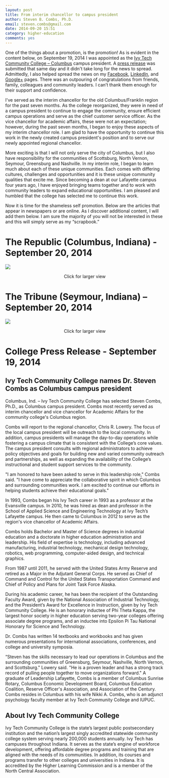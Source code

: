 ```yaml
---
layout: post
title: From interim chancellor to campus president
author: Steven B. Combs, Ph.D.
email: steven.combs@gmail.com
date: 2014-09-20 15:51
category: higher-education
comments: yes
---
```


One of the things about a promotion, is the promotion! As is evident in the content below, on September 19, 2014 I was appointed as the [Ivy Tech Community College – Columbus](http://www.ivytech.edu/columbus) campus president. A [press release](#college) was submitted that same day and it didn't take long for the news to spread. Admittedly, I also helped spread the news on my [Facebook](https://www.facebook.com/steven.b.combs/posts/10152716178628839), [LinkedIn](http://www.linkedin.com/in/stevencombs/), and [Google+](https://plus.google.com/118020098182159765872/posts/Sr7swpUDz31) pages. There was an outpouring of congratulations from friends, family, colleagues and community leaders. I can’t thank them enough for their support and confidence.

I've served as the interim chancellor for the old Columbus/Franklin region for the past seven months. As the college reorganized, they were in need of a campus president to continue to engage the community, ensure efficient campus operations and serve as the chief customer service officer. As the vice chancellor for academic affairs, these were not an expectation; however, during the past seven months, I began to enjoy these aspects of my interim chancellor role. I am glad to have the opportunity to continue this work in the newly created campus president's position and to serve our newly appointed regional chancellor.

More exciting is that I will not only serve the city of Columbus, but I also have responsibility for the communities of Scottsburg, North Vernon, Seymour, Greensburg and Nashville. In my interim role, I began to learn much about each of these unique communities. Each comes with differing cultures, challenges and opportunities and it is these unique community qualities that excite me. Since becoming a dean at our Lafayette campus four years ago, I have enjoyed bringing teams together and to work with community leaders to expand educational opportunities. I am pleased and humbled that the college has selected me to continue this work.

Now it is time for the shameless self promotion. Below are the articles that appear in newspapers or are online. As I discover additional content, I will add them below. I am sure the majority of you will not be interested in these and this will simply serve as my “scrapbook.”

# The Republic (Columbus, Indiana) - September 20, 2014

<a href="http://www.stevencombs.com/images/posts/2014-09-20-combs-president-republic.png"><img src="http://www.stevencombs.com/images/posts/2014-09-20-combs-president-republic.png"></a>
<center>Click for larger view</center>

# The Tribune (Seymour, Indiana) – September 20, 2014

<a href="http://www.stevencombs.com/images/posts/2014-09-20-combs-president-tribune.png"><img src="http://www.stevencombs.com/images/posts/2014-09-20-combs-president-tribune.png"></a>
<center>Click for larger view</center>

# College Press Release - September 19, 2014

## Ivy Tech Community College names Dr. Steven Combs as Columbus campus president

Columbus, Ind. – Ivy Tech Community College has selected Steven Combs, Ph.D., as Columbus campus president. Combs most recently served as interim chancellor and vice chancellor for Academic Affairs for the community college's Columbus region.

Combs will report to the regional chancellor, Chris R. Lowery. The focus of the local campus president will be outreach to the local community. In addition, campus presidents will manage the day-to-day operations while fostering a campus climate that is consistent with the College’s core values. The campus president consults with regional administrators to achieve policy objectives and goals for building new and varied community outreach and partnerships, as well as expanding the availability of the College’s instructional and student support services to the community.

"I am honored to have been asked to serve in this leadership role," Combs said. "I have come to appreciate the collaborative spirit in which Columbus and surrounding communities work. I am excited to continue our efforts in helping students achieve their educational goals."

In 1993, Combs began his Ivy Tech career in 1993 as a professor at the Evansville campus. In 2010, he was hired as dean and professor in the School of Applied Science and Engineering Technology at Ivy Tech’s Lafayette campus. He then came to Columbus in 2012 to serve as the region's vice chancellor of Academic Affairs.

Combs holds Bachelor and Master of Science degrees in industrial education and a doctorate in higher education administration and leadership. His field of expertise is technology, including advanced manufacturing, industrial technology, mechanical design technology, robotics, web programming, computer-aided design, and technical graphics.

From 1987 until 2011, he served with the United States Army Reserve and retired as a Major in the Adjutant General Corps. He served as Chief of Command and Control for the United States Transportation Command and Chief of Policy and Plans for Joint Task Force Alaska.

During his academic career, he has been the recipient of the Outstanding Faculty Award, given by the National Association of Industrial Technology, and the President’s Award for Excellence in Instruction, given by Ivy Tech Community College. He is an honorary inductee of Phi Theta Kappa, the largest honor society in higher education serving two-year colleges offering associate degree programs, and an inductee into Epsilon Pi Tau National Honorary for Science and Technology.

Dr. Combs has written 14 textbooks and workbooks and has given numerous presentations for international associations, conferences, and college and university symposia.

“Steven has the skills necessary to lead our operations in Columbus and the surrounding communities of Greensburg, Seymour, Nashville, North Vernon, and Scottsburg." Lowery said. "He is a proven leader and has a strong track record of pulling people together to move organizations forward."
A graduate of Leadership Lafayette, Combs is a member of Columbus Sunrise Rotary, Columbus Economic Development Board, Columbus Education Coalition, Reserve Officer's Association, and Association of the Century.
Combs resides in Columbus with his wife Nikki A. Combs, who is an adjunct psychology faculty member at Ivy Tech Community College and IUPUC.

## About Ivy Tech Community College
Ivy Tech Community College is the state’s largest public postsecondary institution and the nation’s largest singly accredited statewide community college system serving nearly 200,000 students annually. Ivy Tech has campuses throughout Indiana. It serves as the state’s engine of workforce development, offering affordable degree programs and training that are aligned with the needs of its communities. In addition, its courses and programs transfer to other colleges and universities in Indiana. It is accredited by the Higher Learning Commission and is a member of the North Central Association.
